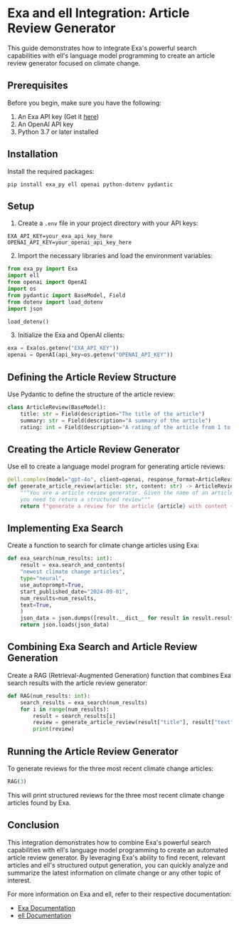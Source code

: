 # Exa and ell Integration: Article Review Generator

This guide demonstrates how to integrate Exa's powerful search capabilities with ell's language model programming to create an article review generator focused on climate change.

## Prerequisites

Before you begin, make sure you have the following:

1. An Exa API key (Get it [here](https://exa.ai/))
2. An OpenAI API key
3. Python 3.7 or later installed

## Installation

Install the required packages:

```
pip install exa_py ell openai python-dotenv pydantic

```
## Setup

1. Create a `.env` file in your project directory with your API keys:

```
EXA_API_KEY=your_exa_api_key_here
OPENAI_API_KEY=your_openai_api_key_here
```

2. Import the necessary libraries and load the environment variables:

```python
from exa_py import Exa
import ell
from openai import OpenAI
import os
from pydantic import BaseModel, Field
from dotenv import load_dotenv
import json

load_dotenv()
```

3. Initialize the Exa and OpenAI clients:

```python
exa = Exa(os.getenv("EXA_API_KEY"))
openai = OpenAI(api_key=os.getenv("OPENAI_API_KEY"))
```

## Defining the Article Review Structure

Use Pydantic to define the structure of the article review:

```python
class ArticleReview(BaseModel):
    title: str = Field(description="The title of the article")
    summary: str = Field(description="A summary of the article")
    rating: int = Field(description="A rating of the article from 1 to 10")
```

## Creating the Article Review Generator

Use ell to create a language model program for generating article reviews:

```python
@ell.complex(model="gpt-4o", client=openai, response_format=ArticleReview)
def generate_article_review(article: str, content: str) -> ArticleReview:
    """You are a article review generator. Given the name of an article, some content,
    you need to return a structured review"""
    return f"generate a review for the article {article} with content {content}"
```

## Implementing Exa Search

Create a function to search for climate change articles using Exa:

```python
def exa_search(num_results: int):
    result = exa.search_and_contents(
    "newest climate change articles",
    type="neural",
    use_autoprompt=True,
    start_published_date="2024-09-01",
    num_results=num_results,
    text=True,
    )
    json_data = json.dumps([result.__dict__ for result in result.results])
    return json.loads(json_data)
```

## Combining Exa Search and Article Review Generation

Create a RAG (Retrieval-Augmented Generation) function that combines Exa search results with the article review generator:

```python
def RAG(num_results: int):
    search_results = exa_search(num_results)
    for i in range(num_results):
        result = search_results[i]
        review = generate_article_review(result["title"], result["text"])
        print(review)
```

## Running the Article Review Generator

To generate reviews for the three most recent climate change articles:

```python
RAG(3)
```

This will print structured reviews for the three most recent climate change articles found by Exa.

## Conclusion

This integration demonstrates how to combine Exa's powerful search capabilities with ell's language model programming to create an automated article review generator. By leveraging Exa's ability to find recent, relevant articles and ell's structured output generation, you can quickly analyze and summarize the latest information on climate change or any other topic of interest.

For more information on Exa and ell, refer to their respective documentation:
- [Exa Documentation](https://docs.exa.ai/)
- [ell Documentation](https://docs.ell.so/)
